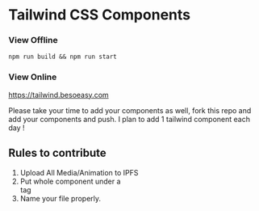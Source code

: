 # Tailwind CSS Components

### View Offline

`npm run build && npm run start`

### View Online

https://tailwind.besoeasy.com

Please take your time to add your components as well, fork this repo and add your components and push. I plan to add 1 tailwind component each day !


## Rules to contribute

1. Upload All Media/Animation to IPFS
2. Put whole component under a <div> tag
3. Name your file properly.
